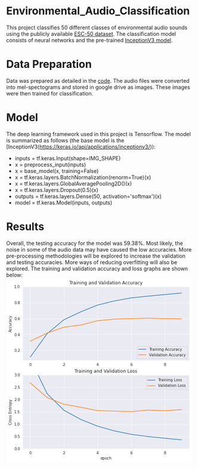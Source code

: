 # Environmental_Audio_Classification
This project classifies 50 different classes of environmental audio sounds using the publicly available [ESC-50 dataset](https://github.com/karolpiczak/ESC-50). The classification model consists of neural networks and the pre-trained [InceptionV3 model](https://keras.io/api/applications/inceptionv3/).


# Data Preparation
Data was prepared as detailed in the [code](https://github.com/kelvinsima2/Environmental_Audio_Classification/blob/main/Environmental_Sound_Classification.ipynb). The audio files were converted into mel-spectograms and stored in google drive as images. These images were then trained for classification.

# Model
The deep learning framework used in this project is Tensorflow. The model is summarized as follows (the base model is the [InceptionV3(https://keras.io/api/applications/inceptionv3/)):

* inputs = tf.keras.Input(shape=IMG_SHAPE)
* x = preprocess_input(inputs)
* x = base_model(x, training=False)
* x = tf.keras.layers.BatchNormalization(renorm=True)(x)
* x = tf.keras.layers.GlobalAveragePooling2D()(x)
* x = tf.keras.layers.Dropout(0.5)(x)
* outputs = tf.keras.layers.Dense(50, activation='softmax')(x)
* model = tf.keras.Model(inputs, outputs)

# Results
Overall, the testing accuracy for the model was 59.38%. Most likely, the noise in some of the audio data may have caused the low accuracies. More pre-processing methodologies will be explored to increase the validation and testing accuracies. More ways of reducing overfitting will also be explored. The training and validation accuracy and loss graphs are shown below: <br />
![Accuracy and Loss Graphs](/images/accuracy_audio.png)







